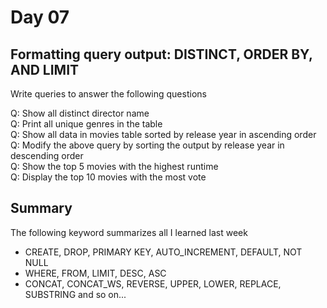 # Day 07
## Formatting query output: DISTINCT, ORDER BY, AND LIMIT 

Write queries to answer the following questions

Q: Show all distinct director name    
Q: Print all unique genres in the table   
Q: Show all data in movies table sorted by release year in ascending order   
Q: Modify the above query by sorting the output by release year in descending order    
Q: Show the top 5 movies with the highest runtime       
Q: Display the top 10 movies with the most vote 

## Summary
The following keyword summarizes all I learned last week 
* CREATE, DROP, PRIMARY KEY, AUTO_INCREMENT, DEFAULT, NOT NULL 
* WHERE, FROM, LIMIT, DESC, ASC
* CONCAT, CONCAT_WS, REVERSE, UPPER, LOWER, REPLACE, SUBSTRING and so on...


